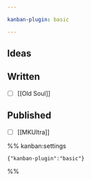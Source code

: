 ```yaml
---

kanban-plugin: basic

---
```


## Ideas



## Written

- [ ] [[Old Soul]]


## Published

- [ ] [[MKUltra]]




%% kanban:settings
```
{"kanban-plugin":"basic"}
```
%%
